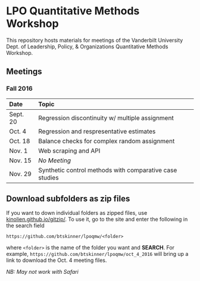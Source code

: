 # LPO Quantitative Methods Workshop

This repository hosts materials for meetings of the Vanderbilt University Dept. of Leadership, Policy, & Organizations Quantitative Methods Workshop.

## Meetings

### Fall 2016

|Date|Topic|
|:---|:---|
|Sept. 20|Regression discontinuity w/ multiple assignment|
|Oct. 4|Regression and respresentative estimates|
|Oct. 18|Balance checks for complex random assignment|
|Nov. 1|Web scraping and API|
|Nov. 15|*No Meeting*|
|Nov. 29|Synthetic control methods with comparative case studies|

## Download subfolders as zip files

If you want to down individual folders as zipped files, use [kinolien.github.io/gitzip/](http://kinolien.github.io/gitzip/). To use it,
go to the site and enter the following in the search field  

`https://github.com/btskinner/lpoqmw/<folder>`  

where `<folder>` is the name of the folder you want and **SEARCH**. For example, `https://github.com/btskinner/lpoqmw/oct_4_2016` will bring up a link to download the Oct. 4 meeting files. 

*NB: May not work with Safari*